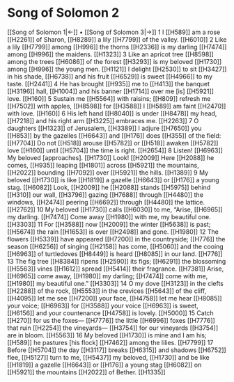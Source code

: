 # Song of Solomon 2
[[Song of Solomon 1|←]] • [[Song of Solomon 3|→]]
1 I [[H589]] am a rose [[H2261]] of Sharon, [[H8289]] a lily [[H7799]] of the valley. [[H6010]] 
2 Like a lily [[H7799]] among [[H996]] the thorns [[H2336]] is my darling [[H7474]] among [[H996]] the maidens. [[H1323]] 
3 Like an apricot tree [[H8598]] among the trees [[H6086]] of the forest [[H3293]] is my beloved [[H1730]] among [[H996]] the young men. [[H1121]] I delight [[H2530]] to sit [[H3427]] in his shade, [[H6738]] and his fruit [[H6529]] is sweet [[H4966]] to my taste. [[H2441]] 
4 He has brought [[H935]] me to [[H413]] the banquet [[H3196]] hall, [[H1004]] and his banner [[H1714]] over me [is] [[H5921]] love. [[H160]] 
5 Sustain me [[H5564]] with raisins; [[H809]] refresh me [[H7502]] with apples, [[H8598]] for [[H3588]] I [[H589]] am faint [[H2470]] with love. [[H160]] 
6 His left hand [[H8040]] is under [[H8478]] my head, [[H7218]] and his right arm [[H3225]] embraces me. [[H2263]] 
7 O daughters [[H1323]] of Jerusalem, [[H3389]] I adjure [[H7650]] you [[H853]] by the gazelles [[H6643]] and [[H176]] does [[H355]] of the field: [[H7704]] Do not [[H518]] arouse [[H5782]] or [[H518]] awaken [[H5782]] love [[H160]] until [[H5704]] the time is right. [[H2654]] 
8 Listen! [[H6963]] My beloved [approaches]. [[H1730]] Look! [[H2009]] Here [[H2088]] he comes, [[H935]] leaping [[H1801]] across [[H5921]] the mountains, [[H2022]] bounding [[H7092]] over [[H5921]] the hills. [[H1389]] 
9 My beloved [[H1730]] is like [[H1819]] a gazelle [[H6643]] or [[H176]] a young stag. [[H6082]] Look, [[H2009]] he [[H2088]] stands [[H5975]] behind [[H310]] our wall, [[H3796]] gazing [[H7688]] through [[H4480]] the windows, [[H2474]] peering [[H6692]] through [[H4480]] the lattice. [[H2762]] 
10 My beloved [[H1730]] calls [[H6030]] to me,  “Arise, [[H6965]] my darling. [[H7474]] Come away [[H1980]] with me,  my beautiful one. [[H3303]] 
11 For [[H3588]] now [[H2009]] the winter [[H5638]] is past; [[H5674]] the rain [[H1653]] is over [[H2498]] and gone. [[H1980]] 
12 The flowers [[H5339]] have appeared [[H7200]] in the countryside; [[H776]] the season [[H6256]] of singing [[H2158]] has come, [[H5060]] and the cooing [[H6963]] of turtledoves [[H8449]] is heard [[H8085]] in our land. [[H776]] 
13 The fig tree [[H8384]] ripens [[H2590]] its figs; [[H6291]] the blossoming [[H5563]] vines [[H1612]] spread [[H5414]] their fragrance. [[H7381]] Arise, [[H6965]] come away, [[H1980]] my darling; [[H7474]] come with me, [[H1980]] my beautiful one.” [[H3303]] 
14 O my dove [[H3123]] in the clefts [[H2288]] of the rock, [[H5553]] in the crevices [[H5643]] of the cliff, [[H4095]] let me see [[H7200]] your face, [[H4758]] let me hear [[H8085]] your voice; [[H6963]] for [[H3588]] your voice [[H6963]] is sweet, [[H6156]] and your countenance [[H4758]] is lovely. [[H5000]] 
15 Catch [[H270]] for us  the foxes— [[H7776]] the little [[H6996]] foxes [[H7776]] that ruin [[H2254]] the vineyards— [[H3754]] for our vineyards [[H3754]] are in bloom. [[H5563]] 
16 My beloved [[H1730]] is mine  and I am his; [[H589]] he pastures [his flock] [[H7462]] among the lilies. [[H7799]] 
17 Before [[H5704]] the day [[H3117]] breaks [[H6315]] and shadows [[H6752]] flee, [[H5127]] turn to me, [[H5437]] my beloved, [[H1730]] and be like [[H1819]] a gazelle [[H6643]] or [[H176]] a young stag [[H6082]] on [[H5921]] the mountains [[H2022]] of Bether. [[H1335]] 
